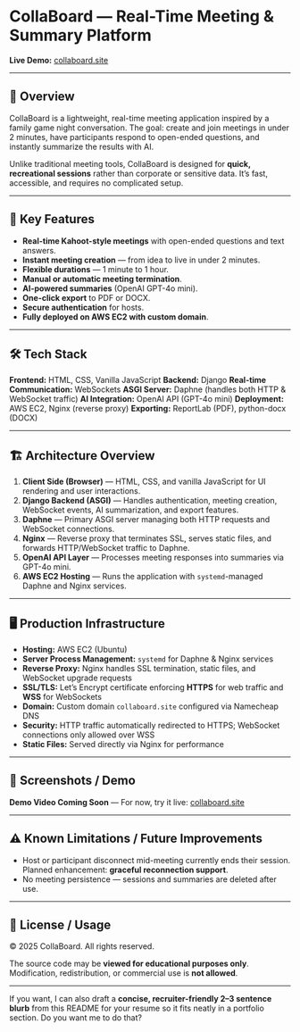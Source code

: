 
# CollaBoard — Real-Time Meeting & Summary Platform

**Live Demo:** [collaboard.site](https://collaboard.site)

---

## 📖 Overview

CollaBoard is a lightweight, real-time meeting application inspired by a family game night conversation. The goal: create and join meetings in under 2 minutes, have participants respond to open-ended questions, and instantly summarize the results with AI.

Unlike traditional meeting tools, CollaBoard is designed for **quick, recreational sessions** rather than corporate or sensitive data. It’s fast, accessible, and requires no complicated setup.

---

## 🎯 Key Features

* **Real-time Kahoot-style meetings** with open-ended questions and text answers.
* **Instant meeting creation** — from idea to live in under 2 minutes.
* **Flexible durations** — 1 minute to 1 hour.
* **Manual or automatic meeting termination**.
* **AI-powered summaries** (OpenAI GPT-4o mini).
* **One-click export** to PDF or DOCX.
* **Secure authentication** for hosts.
* **Fully deployed on AWS EC2 with custom domain**.

---

## 🛠 Tech Stack

**Frontend:** HTML, CSS, Vanilla JavaScript
**Backend:** Django
**Real-time Communication:** WebSockets
**ASGI Server:** Daphne (handles both HTTP & WebSocket traffic)
**AI Integration:** OpenAI API (GPT-4o mini)
**Deployment:** AWS EC2, Nginx (reverse proxy)
**Exporting:** ReportLab (PDF), python-docx (DOCX)

---

## 🏗 Architecture Overview

1. **Client Side (Browser)** — HTML, CSS, and vanilla JavaScript for UI rendering and user interactions.
2. **Django Backend (ASGI)** — Handles authentication, meeting creation, WebSocket events, AI summarization, and export features.
3. **Daphne** — Primary ASGI server managing both HTTP requests and WebSocket connections.
4. **Nginx** — Reverse proxy that terminates SSL, serves static files, and forwards HTTP/WebSocket traffic to Daphne.
5. **OpenAI API Layer** — Processes meeting responses into summaries via GPT-4o mini.
6. **AWS EC2 Hosting** — Runs the application with `systemd`-managed Daphne and Nginx services.

---

## 🖥 Production Infrastructure

* **Hosting:** AWS EC2 (Ubuntu)
* **Server Process Management:** `systemd` for Daphne & Nginx services
* **Reverse Proxy:** Nginx handles SSL termination, static files, and WebSocket upgrade requests
* **SSL/TLS:** Let’s Encrypt certificate enforcing **HTTPS** for web traffic and **WSS** for WebSockets
* **Domain:** Custom domain `collaboard.site` configured via Namecheap DNS
* **Security:** HTTP traffic automatically redirected to HTTPS; WebSocket connections only allowed over WSS
* **Static Files:** Served directly via Nginx for performance

---

## 📸 Screenshots / Demo

**Demo Video Coming Soon** — For now, try it live: [collaboard.site](https://collaboard.site)

---

## ⚠ Known Limitations / Future Improvements

* Host or participant disconnect mid-meeting currently ends their session. Planned enhancement: **graceful reconnection support**.
* No meeting persistence — sessions and summaries are deleted after use.

---

## 📜 License / Usage

© 2025 CollaBoard. All rights reserved.

The source code may be **viewed for educational purposes only**. Modification, redistribution, or commercial use is **not allowed**.

---

If you want, I can also draft a **concise, recruiter-friendly 2–3 sentence blurb** from this README for your resume so it fits neatly in a portfolio section. Do you want me to do that?


